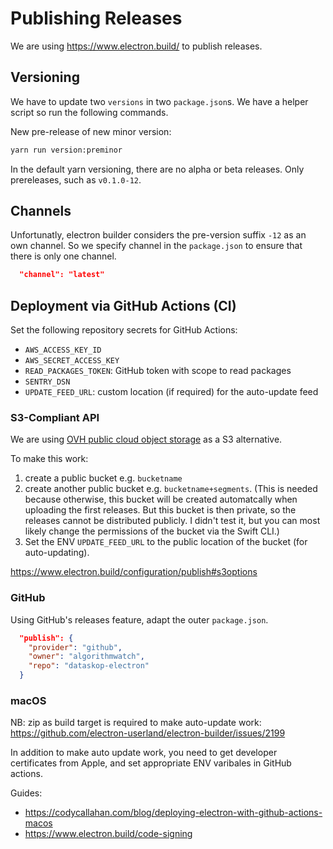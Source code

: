 # Publishing Releases

We are using <https://www.electron.build/> to publish releases.

## Versioning

We have to update two `versions` in two `package.json`s.
We have a helper script so run the following commands.

New pre-release of new minor version:

```bash
yarn run version:preminor
```

In the default yarn versioning, there are no alpha or beta releases.
Only prereleases, such as `v0.1.0-12`.

## Channels

Unfortunatly, electron builder considers the pre-version suffix `-12` as an own channel.
So we specify channel in the `package.json` to ensure that there is only one channel.

```json
  "channel": "latest"
```

## Deployment via GitHub Actions (CI)

Set the following repository secrets for GitHub Actions:

- `AWS_ACCESS_KEY_ID`
- `AWS_SECRET_ACCESS_KEY`
- `READ_PACKAGES_TOKEN`: GitHub token with scope to read packages
- `SENTRY_DSN`
- `UPDATE_FEED_URL`: custom location (if required) for the auto-update feed

### S3-Compliant API

We are using [OVH public cloud object storage](https://www.ovhcloud.com/en/public-cloud/object-storage/) as a S3 alternative.

To make this work:

1. create a public bucket e.g. `bucketname`
2. create another public bucket e.g. `bucketname+segments`. (This is needed because otherwise, this bucket will be created automatcally when uploading the first releases. But this bucket is then private, so the releases cannot be distributed publicly. I didn't test it, but you can most likely change the permissions of the bucket via the Swift CLI.)
3. Set the ENV `UPDATE_FEED_URL` to the public location of the bucket (for auto-updating).

<https://www.electron.build/configuration/publish#s3options>

### GitHub

Using GitHub's releases feature, adapt the outer `package.json`.

```json
  "publish": {
    "provider": "github",
    "owner": "algorithmwatch",
    "repo": "dataskop-electron"
  }
```

### macOS

NB: zip as build target is required to make auto-update work: https://github.com/electron-userland/electron-builder/issues/2199

In addition to make auto update work, you need to get developer certificates from Apple, and set appropriate ENV varibales in GitHub actions.

Guides:

- https://codycallahan.com/blog/deploying-electron-with-github-actions-macos
- https://www.electron.build/code-signing
